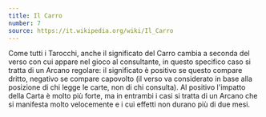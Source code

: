 ```yaml
---
title: Il Carro
number: 7
source: https://it.wikipedia.org/wiki/Il_Carro
---
```


Come tutti i Tarocchi, anche il significato del Carro cambia a seconda del verso con cui appare nel gioco al consultante, in questo specifico caso si tratta di un Arcano regolare: il significato è positivo se questo compare dritto, negativo se compare capovolto (il verso va considerato in base alla posizione di chi legge le carte, non di chi consulta). Al positivo l'impatto della Carta è molto più forte, ma in entrambi i casi si tratta di un Arcano che si manifesta molto velocemente e i cui effetti non durano più di due mesi.